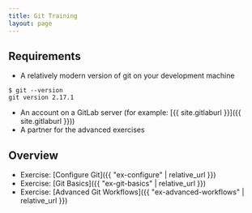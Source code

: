 ```yaml
---
title: Git Training
layout: page
---
```


## Requirements
  - A relatively modern version of git on your development machine
```terminal
$ git --version
git version 2.17.1
```
  - An account on a GitLab server (for example: [{{ site.gitlaburl }}]({{ site.gitlaburl }}))
  - A partner for the advanced exercises

## Overview
- Exercise: [Configure Git]({{ "ex-configure" | relative_url }})
- Exercise: [Git Basics]({{ "ex-git-basics" | relative_url }})
- Exercise: [Advanced Git Workflows]({{ "ex-advanced-workflows" | relative_url }})

